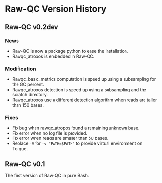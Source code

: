 # Raw-QC Version History

## Raw-QC v0.2dev

### News

- Raw-QC is now a package python to ease the installation.
- Rawqc_atropos is embedded in Raw-QC.

### Modification

- Rawqc_basic_metrics computation is speed up using a subsampling for the GC percent.
- Rawqc_atropos detection is speed up using a subsampling and the scratch directory.
- Rawqc_atropos use a different detection algorithm when reads are taller than 150 bases.

### Fixes

- Fix bug when rawqc_atropos found a remaining unknown base.
- Fix error when no log file is provided.
- Fix error when reads are smaller than 50 bases.
- Replace `-V` for `-v "PATH=$PATH"` to provide virtual environment on Torque.

## Raw-QC v0.1

The first version of Raw-QC in pure Bash.
